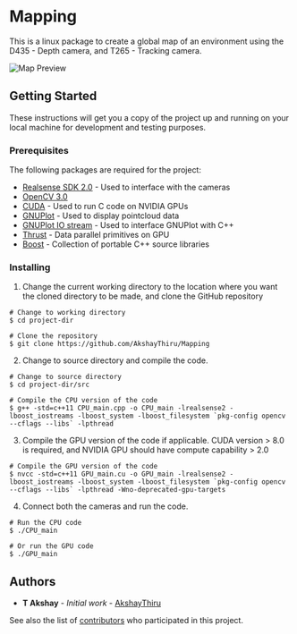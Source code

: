 # Mapping

This is a linux package to create a global map of an environment using the D435 - Depth camera, and T265 - Tracking camera.

![Map Preview](./Doc/map1.png)

## Getting Started

These instructions will get you a copy of the project up and running on your local machine for development and testing purposes.

### Prerequisites

The following packages are required for the project:
* [Realsense SDK 2.0](https://github.com/IntelRealSense/librealsense) - Used to interface with the cameras
* [OpenCV 3.0](https://docs.opencv.org/master/d7/d9f/tutorial_linux_install.html)
* [CUDA](https://docs.nvidia.com/cuda/cuda-installation-guide-linux/index.html) - Used to run C code on NVIDIA GPUs
* [GNUPlot](http://www.gnuplot.info/) - Used to display pointcloud data
* [GNUPlot IO stream](https://github.com/dstahlke/gnuplot-iostream) - Used to interface GNUPlot with C++
* [Thrust](https://github.com/thrust/thrust/wiki/Quick-Start-Guide) - Data parallel primitives on GPU
* [Boost](https://www.boost.org/doc/libs/1_57_0/more/getting_started/unix-variants.html) - Collection of portable C++ source libraries

### Installing

1. Change the current working directory to the location where you want the cloned directory to be made, and clone the GitHub repository

```
# Change to working directory
$ cd project-dir

# Clone the repository
$ git clone https://github.com/AkshayThiru/Mapping
```

2. Change to source directory and compile the code.

```
# Change to source directory
$ cd project-dir/src

# Compile the CPU version of the code
$ g++ -std=c++11 CPU_main.cpp -o CPU_main -lrealsense2 -lboost_iostreams -lboost_system -lboost_filesystem `pkg-config opencv --cflags --libs` -lpthread
```

3. Compile the GPU version of the code if applicable. CUDA version > 8.0 is required, and NVIDIA GPU should have compute capability > 2.0

```
# Compile the GPU version of the code
$ nvcc -std=c++11 GPU_main.cu -o GPU_main -lrealsense2 -lboost_iostreams -lboost_system -lboost_filesystem `pkg-config opencv --cflags --libs` -lpthread -Wno-deprecated-gpu-targets
```

4. Connect both the cameras and run the code.

```
# Run the CPU code
$ ./CPU_main

# Or run the GPU code
$ ./GPU_main
```

## Authors

* **T Akshay** - *Initial work* - [AkshayThiru](https://github.com/AkshayThiru)

See also the list of [contributors](https://github.com/AkshayThiru/Mapping/graphs/contributors) who participated in this project.
